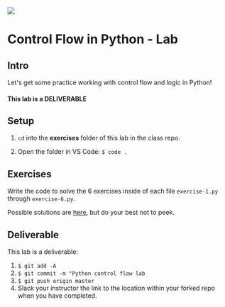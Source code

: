 <img src="https://i.imgur.com/DPzk4Ok.png">

# Control Flow in Python - Lab

## Intro

Let's get some practice working with control flow and logic in Python!

#### This lab is a DELIVERABLE

## Setup

1. `cd` into the **exercises** folder of this lab in the class repo.

2. Open the folder in VS Code: `$ code .`

## Exercises

Write the code to solve the 6 exercises inside of each file `exercise-1.py` through `exercise-6.py`.

Possible solutions are [here](https://repl.it/@jim_clark/Python-Control-Flow-Lab), but do your best not to peek.

## Deliverable

This lab is a deliverable:

1. `$ git add -A`
2. `$ git commit -m "Python control flow lab`
3. `$ git push origin master`
4. Slack your instructor the link to the location within your forked repo when you have completed.











